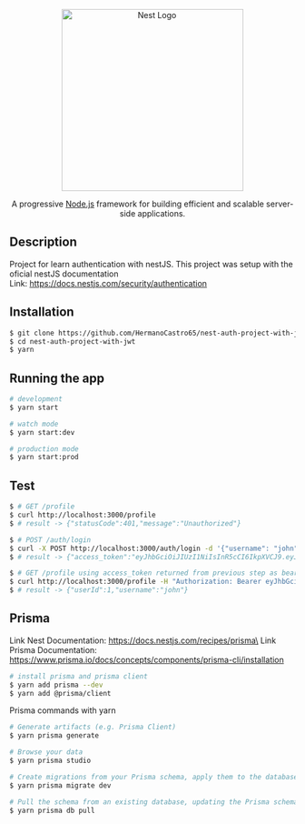<p align="center">
  <a href="http://nestjs.com/" target="blank"><img src="https://nestjs.com/img/logo_text.svg" width="320" alt="Nest Logo" /></a>
</p>

[circleci-image]: https://img.shields.io/circleci/build/github/nestjs/nest/master?token=abc123def456
[circleci-url]: https://circleci.com/gh/nestjs/nest

  <p align="center">A progressive <a href="http://nodejs.org" target="_blank">Node.js</a> framework for building efficient and scalable server-side applications.</p>
    <p align="center">

## Description

Project for learn authentication with nestJS. This project was setup with the oficial nestJS documentation\
Link: https://docs.nestjs.com/security/authentication

## Installation

```bash
$ git clone https://github.com/HermanoCastro65/nest-auth-project-with-jwt.git
$ cd nest-auth-project-with-jwt
$ yarn
```

## Running the app

```bash
# development
$ yarn start

# watch mode
$ yarn start:dev

# production mode
$ yarn start:prod
```

## Test

```bash
$ # GET /profile
$ curl http://localhost:3000/profile
$ # result -> {"statusCode":401,"message":"Unauthorized"}

$ # POST /auth/login
$ curl -X POST http://localhost:3000/auth/login -d '{"username": "john", "password": "changeme"}' -H "Content-Type: application/json"
$ # result -> {"access_token":"eyJhbGciOiJIUzI1NiIsInR5cCI6IkpXVCJ9.eyJ1c2Vybm... }

$ # GET /profile using access_token returned from previous step as bearer code
$ curl http://localhost:3000/profile -H "Authorization: Bearer eyJhbGciOiJIUzI1NiIsInR5cCI6IkpXVCJ9.eyJ1c2Vybm..."
$ # result -> {"userId":1,"username":"john"}
```

## Prisma

Link Nest Documentation: https://docs.nestjs.com/recipes/prisma\
Link Prisma Documentation: https://www.prisma.io/docs/concepts/components/prisma-cli/installation

```bash
# install prisma and prisma client
$ yarn add prisma --dev
$ yarn add @prisma/client
```

Prisma commands with yarn

```bash
# Generate artifacts (e.g. Prisma Client)
$ yarn prisma generate

# Browse your data
$ yarn prisma studio

# Create migrations from your Prisma schema, apply them to the database, generate artifacts (e.g. Prisma Client)
$ yarn prisma migrate dev

# Pull the schema from an existing database, updating the Prisma schema
$ yarn prisma db pull
```
